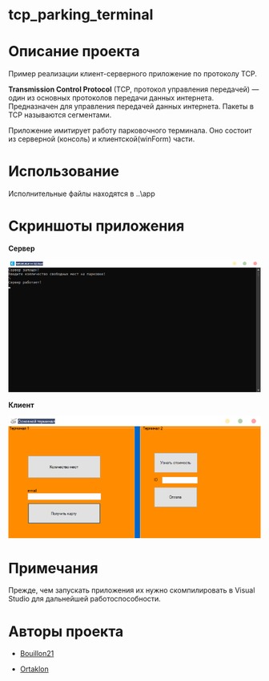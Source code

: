 # tcp_parking_terminal

# **Описание проекта**

Пример реализации клиент-серверного приложение по протоколу TCP.

**Transmission Control Protocol** (TCP, протокол управления передачей) — один из основных протоколов передачи данных интернета. Предназначен для управления передачей данных интернета. Пакеты в TCP называются сегментами.

Приложение имитирует работу парковочного терминала. Оно состоит из серверной (консоль) и клиентской(winForm) части.

# **Использование**

Исполнительные файлы находятся в ..\app 

# **Скриншоты приложения**

**Сервер**

<img src="https://github.com/bouillon21/tcp_parking_terminal/blob/main/screen/screen_server.png?raw=true"/>

**Клиент**

<img src="https://github.com/bouillon21/tcp_parking_terminal/blob/main/screen/screen_client.png?raw=true"/>

# **Примечания**

Прежде, чем запускать приложения их нужно скомпилировать в Visual Studio для дальнейшей работоспособности.

# **Авторы проекта**

- <a href="https://github.com/bouillon21"><p1>Bouillon21</p1></a>

- <a href="https://github.com/Ortaklon"><p1>Ortaklon</p1></a>
